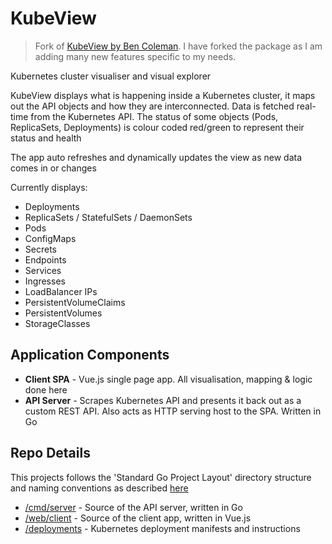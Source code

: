 # KubeView

> Fork of [KubeView by Ben Coleman](https://github.com/benc-uk/kubeview). I have forked the package as I am adding many new features specific to my needs.

Kubernetes cluster visualiser and visual explorer

KubeView displays what is happening inside a Kubernetes cluster, it maps out the API objects and how they are interconnected. Data is fetched real-time from the Kubernetes API. The status of some objects (Pods, ReplicaSets, Deployments) is colour coded red/green to represent their status and health

The app auto refreshes and dynamically updates the view as new data comes in or changes

Currently displays:

- Deployments
- ReplicaSets / StatefulSets / DaemonSets
- Pods
- ConfigMaps
- Secrets
- Endpoints
- Services
- Ingresses
- LoadBalancer IPs
- PersistentVolumeClaims
- PersistentVolumes
- StorageClasses

## Application Components

- **Client SPA** - Vue.js single page app. All visualisation, mapping & logic done here
- **API Server** - Scrapes Kubernetes API and presents it back out as a custom REST API. Also acts as HTTP serving host to the SPA. Written in Go

## Repo Details

This projects follows the 'Standard Go Project Layout' directory structure and naming conventions as described [here](https://github.com/golang-standards/project-layout)

- [/cmd/server](./cmd/server) - Source of the API server, written in Go
- [/web/client](./web/client) - Source of the client app, written in Vue.js
- [/deployments](./deployments) - Kubernetes deployment manifests and instructions
